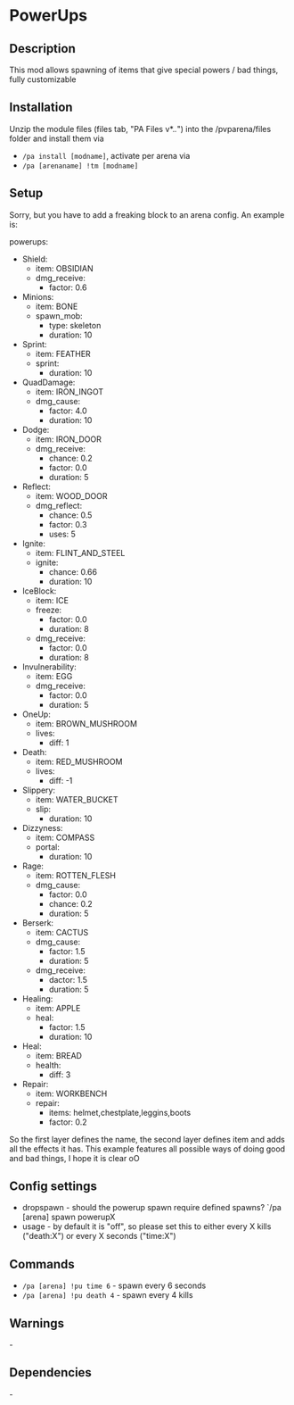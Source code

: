 # PowerUps

## Description

This mod allows spawning of items that give special powers / bad things, fully customizable

## Installation

Unzip the module files (files tab, "PA Files v*.*.*") into the /pvparena/files folder and install them via

- `/pa install [modname]`, activate per arena via
- `/pa [arenaname] !tm [modname]`

## Setup

Sorry, but you have to add a freaking block to an arena config. An example is:

powerups:
- Shield:
  - item: OBSIDIAN
  - dmg_receive:
    - factor: 0.6
- Minions:
  - item: BONE
  - spawn_mob:
    - type: skeleton
    - duration: 10
- Sprint:
  - item: FEATHER
  - sprint:
    - duration: 10
- QuadDamage:
  - item: IRON_INGOT
  - dmg_cause:
    - factor: 4.0
    - duration: 10
- Dodge:
  - item: IRON_DOOR
  - dmg_receive:
    - chance: 0.2
    - factor: 0.0
    - duration: 5
- Reflect:
  - item: WOOD_DOOR
  - dmg_reflect:
    - chance: 0.5
    - factor: 0.3
    - uses: 5
- Ignite:
  - item: FLINT_AND_STEEL
  - ignite:
    - chance: 0.66
    - duration: 10
- IceBlock:
  - item: ICE
  - freeze:
    - factor: 0.0
    - duration: 8
  - dmg_receive:
    - factor: 0.0
    - duration: 8
- Invulnerability:
  - item: EGG
  - dmg_receive:
    - factor: 0.0
    - duration: 5
- OneUp:
  - item: BROWN_MUSHROOM
  - lives:
    - diff: 1
- Death:
  - item: RED_MUSHROOM
  - lives:
    - diff: -1
- Slippery:
  - item: WATER_BUCKET
  - slip:
    - duration: 10
- Dizzyness:
  - item: COMPASS
  - portal:
    - duration: 10
- Rage:
  - item: ROTTEN_FLESH
  - dmg_cause:
    - factor: 0.0
    - chance: 0.2
    - duration: 5
- Berserk:
  - item: CACTUS
  - dmg_cause:
    - factor: 1.5
    - duration: 5
  - dmg_receive:
    - dactor: 1.5
    - duration: 5
- Healing:
  - item: APPLE
  - heal:
    - factor: 1.5
    - duration: 10
- Heal:
  - item: BREAD
  - health:
    - diff: 3
- Repair:
  - item: WORKBENCH
  - repair:
    - items: helmet,chestplate,leggins,boots
    - factor: 0.2

So the first layer defines the name, the second layer defines item and adds all the effects it has. This example features all possible ways of doing good and bad things, I hope it is clear oO

## Config settings

- dropspawn \- should the powerup spawn require defined spawns? `/pa [arena] spawn powerupX
- usage \- by default it is "off", so please set this to either every X kills ("death:X") or every X seconds ("time:X") 

## Commands


- `/pa [arena] !pu time 6` \- spawn every 6 seconds
- `/pa [arena] !pu death 4` \- spawn every 4 kills 

## Warnings

\-

## Dependencies

\-
